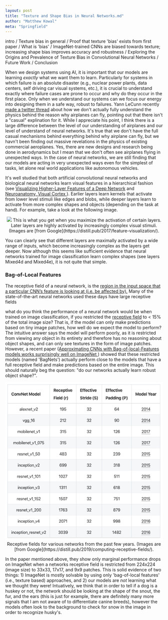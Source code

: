 ```yaml
---
layout: post
title: "Texture and Shape Bias in Neural Networks.md"
author: "Matthew Kowal"
meta: "Springfield"
--- 
```


intro /
Texture bias in general /
Proof that texture 'bias' exists from first paper /
What is 'bias' /
ImageNet-trained CNNs are biased towards texture; increasing shape bias improves accuracy and robustness / 
Exploring the Origins and Prevalence of Texture Bias in Convolutional Neural Networks / 
Future Work / 
Conclusion


When we design systems using AI, it is important that our models are learning *exactly* what we want them to learn. Particularly for systems in which failure is an absolute disaster (e.g., nuclear power plants, data centers, self driving car visual systems, etc.), it is crucial to understand exactly where failure cases are prone to occur and why do they occur in the first place. Only when we understand our systems can we focus our energy into designing them in a safe way, robust to failures. Yann LeCunn recently [made a twitter thread](https://twitter.com/ylecun/status/1225122824039342081) about how we don't actually fully understand the physics behind the reason why airplanes can fly, pointing out that there isn't a "casual" explination for it. While I appreciate his point, I think there is a large difference between the level of our understanding of airplanes and our level of understand of neural networks. It's true that we don't have the full casual mechanisms behind everything behind why airplane can fly, but we havn't been finding out massive revelations in the physics of existing commercial aeroplanes. Yes, there are new designs and research being done in aerodynamics but I mean that we don't often see airplanes flying in unexpected ways. In the case of neural networks, we are still finding that our models are acting in very unexpected ways even for the simplest of tasks, let alone real world applications like autonomous vehicles. 

It's well studied that both artificial convolutional neural networks and biological neural networks learn visual features in a hierarchical fashion (see [Visualizing Higher-Layer Features of a Deep Network](https://pdfs.semanticscholar.org/65d9/94fb778a8d9e0f632659fb33a082949a50d3.pdf) and [Neuroanatomy, Visual Cortex
](https://www.ncbi.nlm.nih.gov/books/NBK482504/)). Earlier layers learn kernels that activate from lower level stimuli like edges and blobs, while deeper layers learn to activate from more complex shapes and objects (depending on the task at hand). For example, take a look at the following image.

<p align="center">
  <img src="/images/feature_hierarchy.png"> This is what you get when you maximize the activation of certain layers. Later layers are highly activated by increasingly complex visual stimuli. (Images are [from Google](https://distill.pub/2017/feature-visualization/).
</p>

You can clearly see that different layers are maximally activated by a wide range of inputs, which become increasingly complex as the layers get deeper. Now although this seems like sufficient evidence that neural networks trained for image classification learn complex shapes (see layers Mixed4d and Mixed4e), it is not quite that simple. 

### Bag-of-Local Features

The receptive field of a neural network, is the [region in the input space that a particular CNN’s feature is looking at (i.e. be affected by).](https://medium.com/mlreview/a-guide-to-receptive-field-arithmetic-for-convolutional-neural-networks-e0f514068807) Many of the state-of-the-art neural networks used these days have large receptive fields

what do you think the performance of a neural network would be when trained on image classification, if you restricted the [receptive field](https://medium.com/mlreview/a-guide-to-receptive-field-arithmetic-for-convolutional-neural-networks-e0f514068807) to < 15% of the total image size? That is, if the model can only make predictions based on tiny image patches, how well do we expect the model to perform? The intuitive answer says the model will perform poorly, as it is restricted from viewing any object in its entirety and therefore has no reasoning about object shapes, and can only see textures in the form of image patches. However, a recent paper ([Approximating CNNs with Bag-of-local-Features models works surprisingly well on ImageNet
](https://arxiv.org/abs/1904.00760)) showed that these restricted models (named 'BagNets') actually perform close to the models that have a full receptive field and make predictions based on the entire image. This should naturally beg the question: "do our networks actually learn robust object shape?". 

<p align="center">
  <img src="/images/receptive_field_table.png"> Receptive fields for various networks from the past few years. (Images are [from Google](https://distill.pub/2019/computing-receptive-fields/).
</p>

In the paper mentioned above, they show only marginal performance drops on ImageNet when a networks receptive field is restricted from 224x224 (image size) to 33x33, 17x17, and 9x9 patches. This is solid evidence of two things: 1) ImageNet is mostly solvable by using only 'bag-of-local features' (i.e., texture based) approaches, and 2) our models are *not* learning what we thought they were! Intuatively, we think that in order to tell if a dog is a huskey or not, the network should be looking at the shape of the snout, the fur, and the ears (this is just for example, there are definitely many more signals that I am not aware of to differentiate canine breeds), however the models often look to the background to check for snow in the image in order to recognize husky's. 
